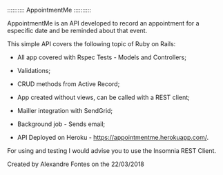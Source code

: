 :::::::::: AppointmentMe ::::::::::

AppointmentMe is an API developed to record an appointment for a especific date and be reminded about that event.

This simple API covers the following topic of Ruby on Rails:

* All app covered with Rspec Tests - Models and Controllers;

* Validations;

* CRUD methods from Active Record;

* App created without views, can be called with a REST client;

* Mailler integration with SendGrid;

* Background job - Sends email;

* API Deployed on Heroku - https://appointmentme.herokuapp.com/.

For using and testing I would advise you to use the Insomnia REST Client.

Created by Alexandre Fontes on the 22/03/2018

